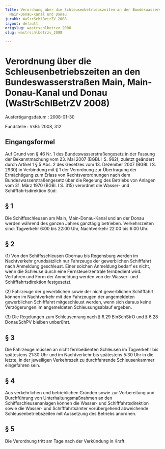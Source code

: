 ```yaml
---
Title: Verordnung über die Schleusenbetriebszeiten an den Bundeswasserstraßen Main,
  Main-Donau-Kanal und Donau
jurabk: WaStrSchlBetrZV 2008
layout: default
origslug: wastrschlbetrzv_2008
slug: wastrschlbetrzv_2008

---
```


# Verordnung über die Schleusenbetriebszeiten an den Bundeswasserstraßen Main, Main-Donau-Kanal und Donau (WaStrSchlBetrZV 2008)

Ausfertigungsdatum
:   2008-01-30

Fundstelle
:   VkBl: 2008, 312


## Eingangsformel

Auf Grund von § 46 Nr. 1 des Bundeswasserstraßengesetz in der  Fassung der Bekanntmachung vom 23. Mai 2007 (BGBl. I S. 962), zuletzt geändert durch Artikel 1 § 5 Abs. 2 des Gesetzes vom 13. Dezember 2007 (BGBl. I S. 2930) in Verbindung mit § 1 der Verordnung zur Übertragung der Ermächtigung zum Erlass von Rechtsverordnungen nach dem Bundeswasserstraßengesetz über die Regelung des  Betriebs von Anlagen vom 31. März 1970 (BGBl. I S. 315) verordnet die Wasser- und Schifffahrtsdirektion Süd:


## § 1

Die Schiffsschleusen am Main, Main-Donau-Kanal und an der Donau werden während des ganzen Jahres ganztägig betrieben. Verkehrszeiten sind: Tagverkehr  6:00 bis 22:00 Uhr, Nachtverkehr 22:00 bis 6:00 Uhr.


## § 2

(1) Von den Schiffsschleusen Obernau bis Regensburg werden im Nachtverkehr grundsätzlich nur Fahrzeuge der gewerblichen Schifffahrt nach Anmeldung geschleust. Einer solchen Anmeldung bedarf es nicht, wenn die Schleuse durch eine Fernsteuerzentrale fernbedient wird. Verfahren und Form der Anmeldung werden von der Wasser- und Schifffahrtsdirektion festgesetzt.

(2) Fahrzeuge der gewerblichen sowie der nicht gewerblichen Schifffahrt können im Nachtverkehr mit den Fahrzeugen der angemeldeten gewerblichen Schifffahrt mitgeschleust werden, wenn sich daraus keine Verzögerungen im angemeldeten Schleusungsablauf ergeben.

(3) Die Regelungen zum Schleusenrang nach § 6.29 BinSchStrO und § 6.28 DonauSchPV bleiben unberührt.


## § 3

Die Fahrzeuge müssen an nicht fernbedienten Schleusen im Tagverkehr bis spätestens 21:30 Uhr und im Nachtverkehr bis spätestens 5:30 Uhr in die letzte,  in der jeweiligen Verkehrszeit zu durchfahrende Schleusenkammer eingefahren sein.


## § 4

Aus verkehrlichen und betrieblichen Gründen sowie zur Vorbereitung und Durchführung von Unterhaltungsmaßnahmen an den Schiffsschleusenanlagen können die Wasser- und Schifffahrtsdirektion sowie die Wasser- und Schifffahrtsämter vorübergehend abweichende Schleusenbetriebszeiten mit Aussetzung des Betriebs anordnen.


## § 5

Die Verordnung tritt am Tage nach der Verkündung in Kraft.

